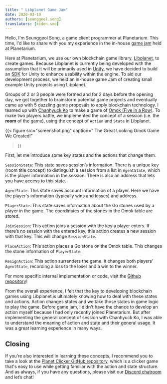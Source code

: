 ```yaml
---
title: " Libplanet Game Jam"
date: 2020-03-19
authors: [seunggeol.song]
translators: [kidon.seo]
---
```


Hello, I'm Seunggeol Song, a game client programmer at Planetarium. This time, I'd like to share with you my experience in the in-house [game jam][]
held at Planetarium.

Here at Planetarium, we use our own blockchain game library, [Libplanet][], to create games. Because Libplanet is currently being developed with the assumption that it will be primarily used in [Unity][], we have decided to build an [SDK][] for Unity to enhance usability within the engine. To aid our development process, we held an in-house game Jam of creating small example Unity projects using Libplanet.

Groups of 2 or 3 people were formed and for 2 days before the opening day, we got together to brainstorm potential game projects and eventually came up with 5 dazzling game proposals to apply blockchain technology. I teamed up with [Chanhyuck Ko][] to make a game of [Omok (Five in a Row)]( https://en.wikipedia.org/wiki/Gomoku). To make two players battle, we implemented the concept of a session (i.e. the **room** of the game), using the concept of `Action` and `State` in Libplanet.

{{<
figure
  src="screenshot.png"
  caption=" The Great Looking Omok Game We Created!"
>}}

First, let me introduce some key states and the actions that change them.

`SessionState`: This state saves session’s information. There is a unique key (room title concept) to distinguish a session from a list in `AgentState`, which is the player information in the session. There is also an address that lets you have access to this state.

`AgentState`: This state saves account information of a player. Here we have the player's information (typically wins and losses) and address.

`PlayerState`: This state saves information about the Go stones used by a player in the game. The coordinates of the stones in the Omok table are stored.

`JoinSession`: This action joins a session with the key a player enters. If there’s no session with the entered key, this action creates a new session with that key. This will change `SessionState`.

`PlaceAction`: This action places a Go stone on the Omok table. This changes the stone information of `PlayerState`.

`ResignAction`: This action surrenders the game. It changes both players' `AgentState`, recording a loss to the loser and a win to the winner.

For more specific internal implementation or code, visit the [Github repository][]!

From the overall experience, I felt that the key to developing blockchain games using Libplanet is ultimately knowing how to deal with these states and actions. Action changes states and we take those states in game logic to play the game. Before game jam, I didn't have the chance to develop an action myself because I had only recently joined Planetarium. But after implementing the general concept of session with Chanhyuck Ko, I was able to understand the meaning of action and state and their general usage. It was a great learning experience in many ways.

[game jam]: https://en.wikipedia.org/wiki/Game_jam
[Libplanet]: https://github.com/planetarium/libplanet
[Chanhyuck Ko]: https://github.com/limebell
[Github repository]: https://github.com/planetarium/planet-omok
[Unity]: https://unity.com/
[SDK]: https://en.wikipedia.org/wiki/Software_development_kit


Closing 
-----

If you’re also interested in learning these concepts, I recommend you to take a look at the [Planet Clicker GitHub repository][], which is a clicker game that's easy to use while getting familiar with the action and state structure. And as always, if you have any questions, please visit our [Discord chatroom][] and let’s chat!

[Planet Clicker GitHub repository]: https://github.com/planetarium/planet-clicker
[Discord chatroom]: https://discord.gg/planetarium
